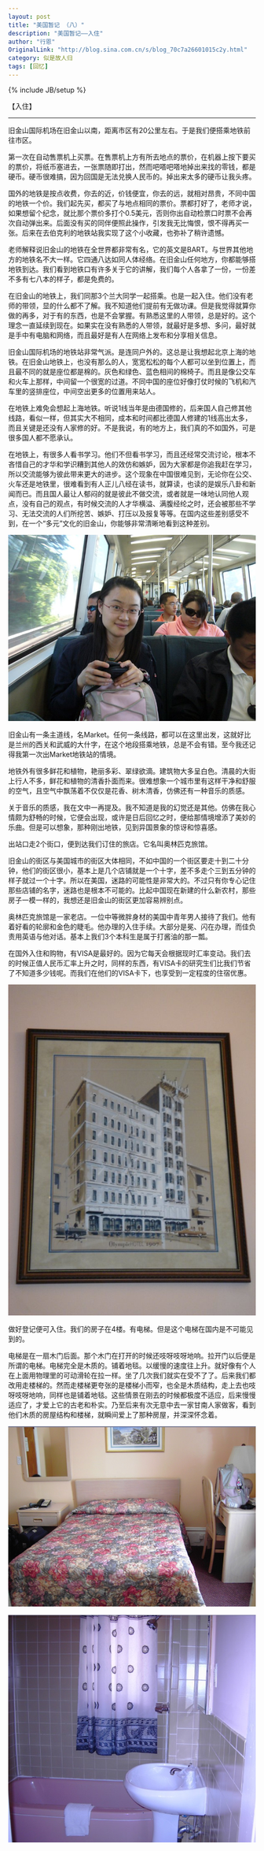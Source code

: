```yaml
---
layout: post
title: "美国暂记 （八）"
description: "美国暂记——入住"
author: "行恩"
OriginalLink: "http://blog.sina.com.cn/s/blog_70c7a26601015c2y.html"
category: 似是故人归
tags: [回忆]
---
```

{% include JB/setup %}

【入住】

--------------------------------------------------------------------------------

旧金山国际机场在旧金山以南，距离市区有20公里左右。于是我们便搭乘地铁前往市区。

第一次在自动售票机上买票。在售票机上方有所去地点的票价，在机器上按下要买的票价，将纸币塞进去，一张票随即打出，然而吧嗒吧嗒地掉出来找的零钱，都是硬币。硬币很难搞，因为回国是无法兑换人民币的。掉出来太多的硬币让我头疼。

国外的地铁是按点收费，你去的近，价钱便宜，你去的远，就相对昂贵，不同中国的地铁一个价。我们起先买，都买了与地点相同的票价。票都打好了，老师才说，如果想留个纪念，就比那个票价多打个0.5美元，否则你出自动检票口时票不会再次自动弹出来。后面没有买的同伴便照此操作，引发我无比悔恨，恨不得再买一张。后来在去伯克利的地铁站我实现了这个小收藏，也弥补了稍许遗憾。

老师解释说旧金山的地铁在全世界都非常有名，它的英文是BART。与世界其他地方的地铁名不大一样。它四通八达如同人体经络。在旧金山任何地方，你都能够搭地铁到达。我们看到地铁口有许多关于它的讲解，我们每个人各拿了一份，一份差不多有七八本的样子，都是免费的。

在旧金山的地铁上，我们同那3个兰大同学一起搭乘。也是一起入住。他们没有老师的带领，显的什么都不了解。我不知道他们提前有无做功课。但是我觉得就算你做的再多，对于有的东西，也是不会掌握。有熟悉这里的人带领，总是好的。这个理念一直延续到现在。如果实在没有熟悉的人带领，就最好是多想、多问，最好就是手中有电脑和网络，而且最好是有人在网络上发布和分享相关信息。

旧金山国际机场的地铁站非常气派。是连同户外的。这总是让我想起北京上海的地铁。在旧金山地铁上，也没有那么的人，宽宽松松的每个人都可以坐到位置上，而且最不同的就是座位都是棉的。灰色和绿色、蓝色相间的棉椅子。而且是像公交车和火车上那样，中间留一个很宽的过道。不同中国的座位好像打仗时候的飞机和汽车里的竖排座位，中间空出更多的位置用来站人。

在地铁上难免会想起上海地铁。听说1线当年是由德国修的，后来国人自己修其他线路，看似一样，但其实大不相同，成本和时间都比德国人修建的1线高出太多，而且关键是还没有人家修的好。不是我说，有的地方上，我们真的不如国外，可是很多国人都不愿承认。

在地铁上，有很多人看书学习。他们不但看书学习，而且还经常交流讨论，根本不吝惜自己的才华和学识糟到其他人的效仿和嫉妒，因为大家都是你追我赶在学习，所以交流能够为彼此带来更大的进步。这个现象在中国很难见到，无论你在公交、火车还是地铁里，很难看到有人正儿八经在读书，就算读，也读的是娱乐八卦和新闻而已。而且国人最让人郁闷的就是彼此不做交流，或者就是一味地认同他人观点，没有自己的观点，有时候交流的人才华横溢、满腹经纶之时，还会被那些不学习、无法交流的人们所挖苦、嫉妒、打压以及报复等等。在国内这些差别感受不到，在一个“多元”文化的旧金山，你能够非常清晰地看到这种差别。


![美国地铁内。图中女子便是佳。](/image/american-suspense/P1010090.jpg)


旧金山有一条主道线，名Market。任何一条线路，都可以在这里出发，这就好比是兰州的西关和武威的大什字，在这个地段搭乘地铁，总是不会有错。至今我还记得我第一次出Market地铁站的情境。

地铁外有很多鲜花和植物，艳丽多彩、翠绿欲滴。建筑物大多呈白色。清晨的大街上行人不多，鲜花和植物的清香扑面而来。很难想象一个城市里有这样干净和舒服的空气，且空气中飘荡着不仅仅是花香、树木清香，仿佛还有一种音乐的质感。

关于音乐的质感，我在文中一再提及。我不知道是我的幻觉还是其他。仿佛在我心情颇为舒畅的时候，它便会出现，或许是日后回忆之时，便给那情境增添了美妙的乐曲。但是可以想象，那种刚出地铁，见到异国景象的惊讶和惊喜感。

出站口走2个街口，便到达我们订住的旅店。它名叫奥林匹克旅馆。

旧金山的街区与美国城市的街区大体相同，不如中国的一个街区要走十到二十分钟，他们的街区很小，基本上是几个店铺就是一个十字，差不多走个三到五分钟的样子就过一个十字。所以在美国，迷路的可能性是非常大的。不过只有你专心记住那些店铺的名字，迷路也是根本不可能的。比起中国现在新建的什么新农村，那些房子一模一样的，我想还是旧金山的街区更加容易辨别点。

奥林匹克旅馆是一家老店。一位中等微胖身材的美国中青年男人接待了我们。他有着好看的轮廓和金色的睫毛。他办理的入住手续。大部分是冕、闪在办理，而佳负责用英语与他对话。基本上我们3个本科生是属于打酱油的那一瓢。

在国外入住和购物，有VISA是最好的。因为它每天会根据现时汇率变动。我们去的时候正值人民币汇率上升之时，同样的东西，有VISA卡的研究生们比我们节省了不知道多少钱呢。而我们在他们的VISA卡下，也享受到一定程度的住宿优惠。

 


![入住的奥林匹克旅馆进门大厅墙上的相框。照片上写着奥林匹克旅馆，1907的字样。](/image/american-suspense/DSC03337.jpg)

做好登记便可入住。我们的房子在4楼。有电梯。但是这个电梯在国内是不可能见到的。

电梯是在一扇木门后面。那个木门在打开的时候还吱呀吱呀地响。拉开门以后便是所谓的电梯。电梯完全是木质的。铺着地毯。以缓慢的速度往上升。就好像有个人在上面用物理里的可动滑轮在拉一样。坐了几次我们就实在受不了了。后来我们都改用走楼梯的。然而走楼梯更夸张的是楼梯小而窄，也全是木质结构，走上去也吱呀吱呀地响，同样也是铺着地毯。这些情景在刚去的时候都极度不适应，后来慢慢适应了，才爱上它的古老和朴实。乃至后来有次无意中去一家甘南人家做客，看到他们木质的房屋结构和楼梯，就瞬间爱上了那种房屋，并深深怀念着。


![入住的房间略览。](/image/american-suspense/15615615316545.jpg)

![入住的房间略览。](/image/american-suspense/165165163489.jpg)
